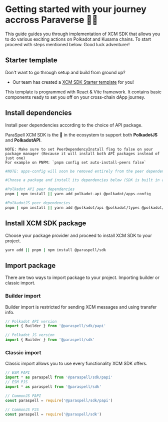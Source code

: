 # Getting started with your journey accross Paraverse 👨‍🚀

This guide guides you through implementation of XCM SDK that allows you to do various exciting actions on Polkadot and Kusama chains. To start proceed with steps mentioned below. Good luck adventurer!

## Starter template
Don't want to go through setup and build from ground up? 
- Our team has created a [XCM SDK Starter template](https://github.com/paraspell/xcm-sdk-template) for you! 

This template is programmed with React & Vite framework. It contains basic components ready to set you off on your cross-chain dApp journey.

## Install dependencies
Install peer dependencies according to the choice of API package. 

ParaSpell XCM SDK is the 🥇 in the ecosystem to support both **PolkadotJS** and **PolkadotAPI**.


```
NOTE: Make sure to set PeerDependencyInstall flag to false on your package manager (Because it will install both API packages instead of just one)
For example on PNPM: `pnpm config set auto-install-peers false`
```

```bash
#NOTE: apps-config will soon be removed entirely from the peer dependency list

#Choose a package and install its dependencies below (SDK is built in a way, that only one library has to be installed)

#Polkadot API peer dependencies
pnpm | npm install || yarn add polkadot-api @polkadot/apps-config

#PolkadotJS peer dependencies
pnpm | npm install || yarn add @polkadot/api @polkadot/types @polkadot/api-base @polkadot/apps-config @polkadot/util
```

## Install XCM SDK package
Choose your package provider and proceed to install XCM SDK to your project.
```sh
yarn add || pnpm | npm install @paraspell/sdk
```

## Import package
There are two ways to import package to your project. Importing builder or classic import.

### Builder import
Builder import is restricted for sending XCM messages and using transfer info.
```js
// Polkadot API version
import { Builder } from '@paraspell/sdk/papi'

// Polkadot JS version
import { Builder } from '@paraspell/sdk'
```

### Classic import
Classic import allows you to use every functionality XCM SDK offers.
```js
// ESM PAPI
import * as paraspell from '@paraspell/sdk/papi'
// ESM PJS
import * as paraspell from '@paraspell/sdk'

// CommonJS PAPI
const paraspell = require('@paraspell/sdk/papi')

// CommonJS PJS
const paraspell = require('@paraspell/sdk')
```

